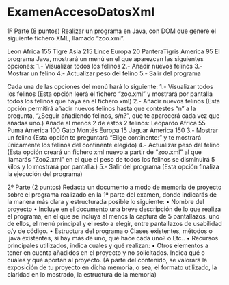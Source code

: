 # ExamenAccesoDatosXml

1º Parte
(8 puntos) Realizar un programa en Java, con DOM que genere el siguiente fichero XML, llamado
“zoo.xml”.
<?xml version="1.0" encoding="UTF-8" standalone="no"?>
<Zoo>
<Felinos>
 <Felino>
<Nombre>Leon</Nombre>
<Origen>Africa</Origen>
<Peso>155</Peso>
</Felino>
<Felino>
<Nombre>Tigre</Nombre>
<Origen>Asia</Origen>
<Peso>215</Peso>
</Felino>
<Felino>
<Nombre>Lince</Nombre>
<Origen>Europa</Origen>
<Peso>20</Peso>
</Felino>
<Felino>
<Nombre>PanteraTigris</Nombre>
<Origen>America</Origen>
<Peso>95</Peso>
</Felino>
</Felinos>
</Zoo>
El programa Java, mostrará un menú en el que aparezcan las siguientes opciones:
1.- Visualizar todos los felinos
2.- Añadir nuevos felinos
3.- Mostrar un felino
4.- Actualizar peso del felino
5.- Salir del programa


Cada una de las opciones del menú hará lo siguiente:
1.- Visualizar todos los felinos
(Esta opción leerá el fichero “zoo.xml” y mostrará por pantalla todos los felinos que haya en el fichero xml)
2.- Añadir nuevos felinos
(Esta opción permitirá añadir nuevos felinos hasta que contestes “n” a la pregunta,
“¿Seguir añadiendo felinos, s/n?”, que te aparecerá cada vez que añadas uno.)
Añade al menos 2 de estos 2 felinos:
Leopardo Africa 55
Puma America 100
Gato Montés Europa 15
Jaguar America 150
3.- Mostrar un felino
(Esta opción te preguntará “Elige continente:” y te mostrará únicamente los felinos del continente elegido)
4.- Actualizar peso del felino
(Esta opción creará un fichero xml nuevo a partir de “zoo.xml” al que llamarás “Zoo2.xml” en el que el peso de
todos los felinos se disminuirá 5 kilos y lo mostrará por pantalla.)
5.- Salir del programa
 (Esta opción finaliza la ejecución del programa)

2º Parte
(2 puntos) Redacta un documento a modo de memoria de proyecto sobre el programa realizado en la 1ª
parte del examen, donde indicarás de la manera más clara y estructurada posible lo siguiente:
• Nombre del proyecto
• Incluye en el documento una breve descripción de lo que realiza el programa, en el que se
incluya al menos la captura de 5 pantallazos, uno de ellos, el menú principal y el resto a
elegir, entre pantallazos de usabilidad o/y de código.
• Estructura del programa
o Clases existentes, métodos
o .java existentes, si hay más de uno, qué hace cada uno?
o Etc..
• Recursos principales utilizados, indica cuales y qué realizan:
• Otros elementos a tener en cuenta añadidos en el proyecto y no solicitados. Indica qué o
cuáles y qué aportan al proyecto.
(A parte del contenido, se valorará la exposición de tu proyecto en dicha memoria, o sea, el formato utilizado, la
claridad en lo mostrado, la estructura de la memoria)

